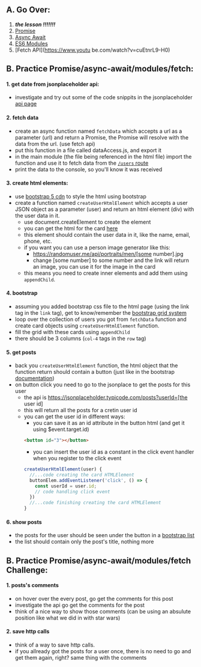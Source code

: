 ## A. Go Over:

1. **_the lesson !!!!!!!_**
2. [Promise](https://www.youtube.com/watch?v=DHvZLI7Db8E)
3. [Async Await](https://www.youtube.com/watch?v=V_Kr9OSfDeU)
4. [ES6 Modules](https://www.youtube.com/watch?v=cRHQNNcYf6s)
5. [Fetch API](https://www.youtu be.com/watch?v=cuEtnrL9-H0)

## B. Practice Promise/async-await/modules/fetch:

#### 1. get date from jsonplaceholder api:

- investigate and try out some of the code snippits in the jsonplaceholder [api page](https://jsonplaceholder.typicode.com/guide/)

#### 2. fetch data

- create an async function named `fetchData` which accepts a url as a parameter (url) and return a Promise, the Promise will resolve with the data from the url. (use fetch api)
- put this function in a file called dataAccess.js, and export it
- in the main module (the file being referenced in the html file) import the function and use it to fetch data from the [`/users` route](https://jsonplaceholder.typicode.com/users)
- print the data to the console, so you'll know it was received

#### 3. create html elements:

- use [bootstrap 5 cdn](https://cdn.jsdelivr.net/npm/bootstrap@5.0.2/dist/css/bootstrap.min.css) to style the html using bootstrap
- create a function named `createUserHtmlElement` which accepts a user JSON object as a parameter (user) and return an html element (div) with the user data in it.
  - use document.createElement to create the element
  - you can get the html for the card [here](https://getbootstrap.com/docs/5.2/components/card/)
  - this element should contain the user data in it, like the name, email, phone, etc.
  - if you want you can use a person image generator like this:
    - https://randomuser.me/api/portraits/men/[some number].jpg
    - change [some number] to some number and the link will return an image, you can use it for the image in the card
  - this means you need to create inner elements and add them using `appendChild`.

#### 4. bootstrap

- assuming you added bootstrap css file to the html page (using the link tag in the `link` tag), get to know/remember the [bootstrap grid system](https://getbootstrap.com/docs/5.2/layout/grid/)
- loop over the collection of users you got from `fetchData` function and create card objects using `createUserHtmlElement` function.
- fill the grid with these cards using `appendChild`
- there should be 3 columns (`col-4` tags in the `row` tag)

#### 5. get posts

- back you `createUserHtmlElement` function, the html object that the function return should contain a button (just like in the bootstrap [documentation](https://getbootstrap.com/docs/5.2/components/card/#example))
- on button click you need to go to the jsonplace to get the posts for this user
  - the api is https://jsonplaceholder.typicode.com/posts?userId=[the user id]
  - this will return all the posts for a cretin user id
  - you can get the user id in different ways:
    - you can save it as an id attribute in the button html (and get it using $event.target.id)
    ```html
    <button id="3"></button>
    ```
    - you can insert the user id as a constant in the click event handler when you register to the click event
    ```js
    createUserHtmlElement(user) {
      //...code creating the card HTMLElement
      buttonElem.addEventListener('click', () => {
        const userId = user.id;
        // code handling click event
      })
      //...code finishing creating the card HTMLElement
    }
    ```

#### 6. show posts

- the posts for the user should be seen under the button in a [bootstrap list](https://getbootstrap.com/docs/5.2/components/list-group/#basic-example)
- the list should contain only the post's title, nothing more

## B. Practice Promise/async-await/modules/fetch Challenge:

#### 1. posts's comments

- on hover over the every post, go get the comments for this post
- investigate the api go get the comments for the post
- think of a nice way to show those comments (can be using an absulute position like what we did in with star wars)

#### 2. save http calls

- think of a way to save http calls.
- if you allready got the posts for a user once, there is no need to go and get them again, right? same thing with the comments
